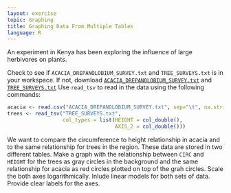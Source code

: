 ```yaml
---
layout: exercise
topic: Graphing
title: Graphing Data From Multiple Tables
language: R
---
```


An experiment in Kenya has been exploring the influence of large herbivores on plants.

Check to see if `ACACIA_DREPANOLOBIUM_SURVEY.txt` and `TREE_SURVEYS.txt` is in your workspace.
If not, download [`ACACIA_DREPANOLOBIUM_SURVEY.txt`](https://esapubs.org/archive/ecol/E095/064/ACACIA_DREPANOLOBIUM_SURVEY.txt) and [`TREE_SURVEYS.txt`](https://ndownloader.figshare.com/files/5629536)
Use `read_tsv` to read in the data using the following commands:

```r
acacia <- read.csv("ACACIA_DREPANOLOBIUM_SURVEY.txt", sep="\t", na.strings = c("dead"))
trees <- read_tsv("TREE_SURVEYS.txt",
                  col_types = list(HEIGHT = col_double(),
                                   AXIS_2 = col_double()))
```

We want to compare the circumference to height relationship in acacia and to the same relationship for trees in the region. These data are stored in two different tables. Make a graph with the relationship between `CIRC` and `HEIGHT` for the trees as gray circles in the background and the same relationship for acacia as red circles plotted on top of the grah circles. Scale the both axes logarithmically. Inlude linear models for both sets of data. Provide clear labels for the axes.